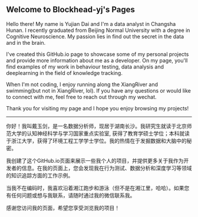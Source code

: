 ## Welcome to Blockhead-yj's Pages

Hello there! My name is Yujian Dai and I'm a data analyst in Changsha Hunan. I recently graduated from Beijing Normal University with a degree in Cognitive Neuroscience. My passion lies in find out the secret in the data and in the brain.

I've created this GitHub.io page to showcase some of my personal projects and provide more information about me as a developer. On my page, you'll find examples of my work in behaviour testing, data analysis and deeplearning in the field of knowledge tracking. 

When I'm not coding, I enjoy running along the XiangRiver and swimming(but not in XiangRiver, lol). If you have any questions or would like to connect with me, feel free to reach out through my wechat.

Thank you for visiting my page and I hope you enjoy browsing my projects!

------

你好！我叫戴玉剑，是一名数据分析师，现居于湖南长沙。我研究生就读于北京师范大学的认知神经科学与学习国家重点实验室, 获得了教育学硕士学位；本科就读于浙江大学，获得了环境工程工学学士学位。我的热情在于发掘数据和大脑中的秘密。

我创建了这个GitHub.io页面来展示一些我个人的项目，并提供更多关于我作为开发者的信息。在我的页面上，您会发现我在行为测试、数据分析和深度学习等领域的知识追踪方面的工作示例。

当我不在编码时，我喜欢沿着湘江跑步和游泳（但不是在湘江里，哈哈）。如果您有任何问题或想与我联系，请随时通过我的微信联系我。

感谢您访问我的页面，希望您享受浏览我的项目！
